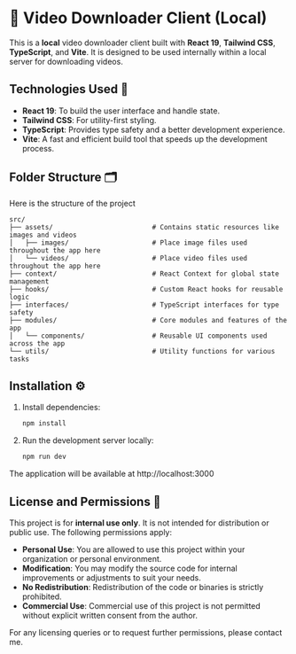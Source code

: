 # 🎥 Video Downloader Client (Local)

This is a **local** video downloader client built with **React 19**, **Tailwind CSS**, **TypeScript**, and **Vite**. It is designed to be used internally within a local server for downloading videos.

## Technologies Used 🚀

- **React 19**: To build the user interface and handle state.
- **Tailwind CSS**: For utility-first styling.
- **TypeScript**: Provides type safety and a better development experience.
- **Vite**: A fast and efficient build tool that speeds up the development process.

## Folder Structure 🗂️
Here is the structure of the project

```plaintext
src/
├── assets/                         # Contains static resources like images and videos
│   ├── images/                     # Place image files used throughout the app here
│   └── videos/                     # Place video files used throughout the app here
├── context/                        # React Context for global state management
├── hooks/                          # Custom React hooks for reusable logic
├── interfaces/                     # TypeScript interfaces for type safety
├── modules/                        # Core modules and features of the app
│   └── components/                 # Reusable UI components used across the app
└── utils/                          # Utility functions for various tasks
```

## Installation ⚙️

1. Install dependencies:
   ```bash
   npm install
   
2. Run the development server locally:
   ```bash
   npm run dev

The application will be available at http://localhost:3000


## License and Permissions 📜

This project is for **internal use only**. It is not intended for distribution or public use. The following permissions apply:

- **Personal Use**: You are allowed to use this project within your organization or personal environment.
- **Modification**: You may modify the source code for internal improvements or adjustments to suit your needs.
- **No Redistribution**: Redistribution of the code or binaries is strictly prohibited.
- **Commercial Use**: Commercial use of this project is not permitted without explicit written consent from the author.

For any licensing queries or to request further permissions, please contact me.

